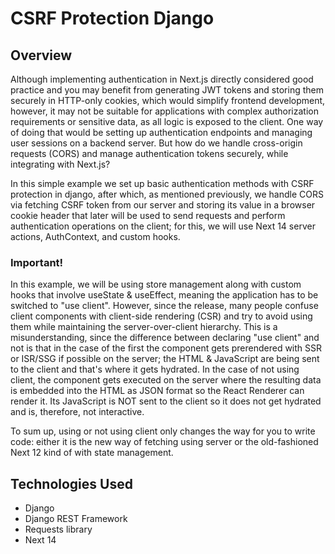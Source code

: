 # CSRF Protection Django

## Overview
Although implementing authentication in Next.js directly considered good practice and you may benefit from generating JWT tokens and storing them securely in HTTP-only cookies, which would simplify 
frontend development, however, it may not be suitable for applications with complex authorization requirements or sensitive data, as all logic is exposed to the client. One way of doing that would be
setting up authentication endpoints and managing user sessions on a backend server. But how do we handle cross-origin requests (CORS) and manage authentication tokens securely, while integrating with 
Next.js?

In this simple example we set up basic authentication methods with CSRF protection in django, after which, as mentioned previously, we handle CORS via fetching CSRF token from our server and storing its 
value in a browser cookie header that later will be used to send requests and perform authentication operations on the client; for this, we will use Next 14 server actions, AuthContext, and custom hooks.

### Important!

In this example, we will be using store management along with custom hooks that involve useState & useEffect, meaning the application has to be switched to "use client". However, since the release, many 
people confuse client components with client-side rendering (CSR) and try to avoid using them while maintaining the server-over-client hierarchy. This is a misunderstanding, since the difference between 
declaring "use client" and not is that in the case of the first the component gets prerendered with SSR or ISR/SSG if possible on the server; the HTML & JavaScript are being sent to the client and that's 
where it gets hydrated. In the case of not using client, the component gets executed on the server where the resulting data is embedded into the HTML as JSON format so the React Renderer can render it. Its 
JavaScript is NOT sent to the client so it does not get hydrated and is, therefore, not interactive.

To sum up, using or not using client only changes the way for you to write code: either it is the new way of fetching using server or the old-fashioned Next 12 kind of with state management.

## Technologies Used
- Django
- Django REST Framework
- Requests library
- Next 14
